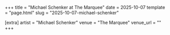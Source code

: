 +++
title = "Michael Schenker at The Marquee"
date = 2025-10-07
template = "page.html"
slug = "2025-10-07-michael-schenker"

[extra]
artist = "Michael Schenker"
venue = "The Marquee"
venue_url = ""
+++
